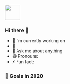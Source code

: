 <img src="https://github.com/egoist/egoist/raw/master/balloon.gif" width="50">

### Hi there 👋

- 🔭 I’m currently working on
- 🌱 
- 💬 Ask me about anything
- 😄 Pronouns:
- ⚡ Fun fact:
### 🚀 Goals in 2020
